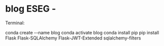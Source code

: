 # blog ESEG - 

Terminal:

conda create --name blog
conda activate blog
conda install pip
pip install Flask Flask-SQLAlchemy Flask-JWT-Extended sqlalchemy-filters
